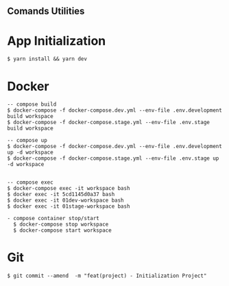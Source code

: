 ## Comands Utilities

  # App Initialization
    $ yarn install && yarn dev

  # Docker
    -- compose build
    $ docker-compose -f docker-compose.dev.yml --env-file .env.development build workspace
    $ docker-compose -f docker-compose.stage.yml --env-file .env.stage build workspace

    -- compose up
    $ docker-compose -f docker-compose.dev.yml --env-file .env.development up -d workspace
    $ docker-compose -f docker-compose.stage.yml --env-file .env.stage up -d workspace


    -- compose exec
    $ docker-compose exec -it workspace bash
    $ docker exec -it 5cd1145d0a37 bash
    $ docker exec -it 01dev-workspace bash
    $ docker exec -it 01stage-workspace bash

    - compose container stop/start
      $ docker-compose stop workspace
      $ docker-compose start workspace

  # Git
    $ git commit --amend  -m "feat(project) - Initialization Project"
